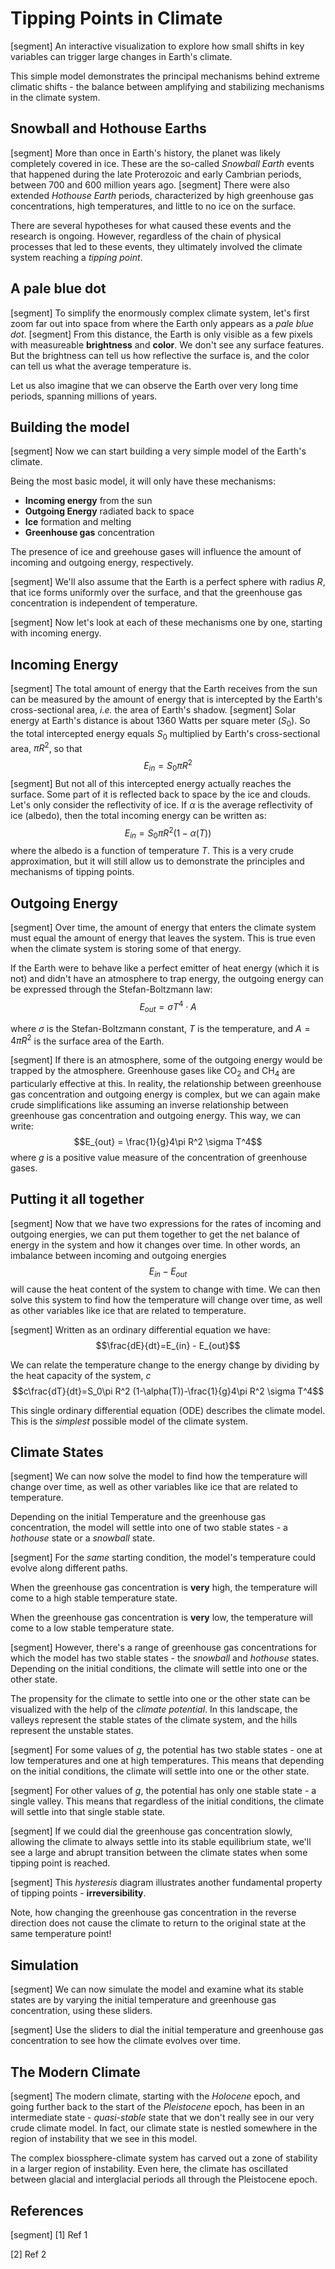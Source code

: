 # Tipping Points in Climate

[segment]
An interactive visualization to explore how small shifts in key variables can trigger large changes in Earth's climate. 

This simple model demonstrates the principal mechanisms behind extreme climatic shifts - the balance between amplifying and stabilizing mechanisms in the climate system.

## Snowball and Hothouse Earths
[segment]
More than once in Earth's history, the planet was likely completely covered in ice. These are the so-called *Snowball Earth* events that happened during the late Proterozoic and early Cambrian periods, between 700 and 600 million years ago.
[segment]
There were also extended *Hothouse Earth* periods, characterized by high greenhouse gas concentrations, high temperatures, and little to no ice on the surface.

There are several hypotheses for what caused these events and the research is ongoing. However, regardless of the chain of physical processes that led to these events, they ultimately involved the climate system reaching a *tipping point*.


## A pale blue dot
[segment]
To simplify the enormously complex climate system, let's first zoom far out into space from where the Earth only appears as a *pale blue dot*.
[segment]
From this distance, the Earth is only visible as a few pixels with measureable **brightness** and **color**. We don't see any surface features. But the brightness can tell us how reflective the surface is, and the color can tell us what the average temperature is.

Let us also imagine that we can observe the Earth over very long time periods, spanning millions of years.


## Building the model
[segment]
Now we can start building a very simple model of the Earth's climate.

Being the most basic model, it will only have these mechanisms:
- **Incoming energy** from the sun
- **Outgoing Energy** radiated back to space
- **Ice** formation and melting
- **Greenhouse gas** concentration

The presence of ice and greehouse gases will influence the amount of incoming and outgoing energy, respectively.

[segment]
We'll also assume that the Earth is a perfect sphere with radius $R$, that ice forms uniformly over the surface, and that the greenhouse gas concentration is independent of temperature.

[segment]
Now let's look at each of these mechanisms one by one, starting with incoming energy.

## Incoming Energy
[segment]
The total amount of energy that the Earth receives from the sun can be measured by the amount of energy that is intercepted by the Earth's cross-sectional area, *i.e.* the area of Earth's shadow.
[segment]
Solar energy at Earth's distance is about 1360 Watts per square meter ($S_0$). So the total intercepted energy equals $S_0$ multiplied by Earth's cross-sectional area, $\pi R^2$, so that
$$E_{in} = S_0\pi R^2$$
[segment]
But not all of this intercepted energy actually reaches the surface. Some part of it is reflected back to space by the ice and clouds. Let's only consider the reflectivity of ice. If $\alpha$ is the average reflectivity of ice (albedo), then the total incoming energy can be written as:
$$E_{in} = S_0\pi R^2 (1-\alpha(T))$$
where the albedo is a function of temperature $T$. This is a very crude approximation, but it will still allow us to demonstrate the principles and mechanisms of tipping points.


## Outgoing Energy
[segment]
Over time, the amount of energy that enters the climate system must equal the amount of energy that leaves the system. This is true even when the climate system is storing some of that energy. 

If the Earth were to behave like a perfect emitter of heat energy (which it is not) and didn't have an atmosphere to trap energy, the outgoing energy can be expressed through the Stefan-Boltzmann law:
$$E_{out} = \sigma T^4 \cdot A $$

where $\sigma$ is the Stefan-Boltzmann constant, $T$ is the temperature, and $A=4\pi R^2$ is the surface area of the Earth. 

[segment]
If there is an atmosphere, some of the outgoing energy would be trapped by the atmosphere. Greenhouse gases like $\mathrm{CO}_2$ and $\mathrm{CH}_4$ are particularly effective at this. In reality, the relationship between greenhouse gas concentration and outgoing energy is complex, but we can again make crude simplifications like assuming an inverse relationship between greenhouse gas concentration and outgoing energy. This way, we can write:
$$E_{out} = \frac{1}{g}4\pi R^2 \sigma T^4$$
where $g$ is a positive value measure of the concentration of greenhouse gases.

## Putting it all together
[segment]
Now that we have two expressions for the rates of incoming and outgoing energies, we can put them together to get the net balance of energy in the system and how it changes over time. In other words, an imbalance between incoming and outgoing energies 
$$E_{in} - E_{out}$$
will cause the heat content of the system to change with time. We can then solve this system to find how the temperature will change over time, as well as other variables like ice that are related to temperature.

[segment]
Written as an ordinary differential equation we have:
$$\frac{dE}{dt}=E_{in} - E_{out}$$

We can relate the temperature change to the energy change by dividing by the heat capacity of the system, $c$
$$c\frac{dT}{dt}=S_0\pi R^2 (1-\alpha(T))-\frac{1}{g}4\pi R^2 \sigma T^4$$

This single ordinary differential equation (ODE) describes the climate model. This is the *simplest* possible model of the climate system. 

## Climate States
[segment]
We can now solve the model to find how the temperature will change over time, as well as other variables like ice that are related to temperature.

Depending on the initial Temperature and the greenhouse gas concentration, the model will settle into one of two stable states - a *hothouse* state or a *snowball* state.

[segment]
For the *same* starting condition, the model's temperature could evolve along different paths. 

When the greenhouse gas concentration is **very** high, the temperature will come to a high stable temperature state.

When the greenhouse gas concentration is **very** low, the temperature will come to a low stable temperature state.

[segment]
However, there's a range of greenhouse gas concentrations for which the model has two stable states - the *snowball* and *hothouse* states. Depending on the initial conditions, the climate will settle into one or the other state.

The propensity for the climate to settle into one or the other state can be visualized with the help of the *climate potential*. In this landscape, the valleys represent the stable states of the climate system, and the hills represent the unstable states.

[segment]
For some values of $g$, the potential has two stable states - one at low temperatures and one at high temperatures. This means that depending on the initial conditions, the climate will settle into one or the other state.

[segment]
For other values of $g$, the potential has only one stable state - a single valley. This means that regardless of the initial conditions, the climate will settle into that single stable state.

[segment]
If we could dial the greenhouse gas concentration slowly, allowing the climate to always settle into its stable equilibrium state, we'll see a large and abrupt transition between the climate states when some tipping point is reached.

[segment]
This *hysteresis* diagram illustrates another fundamental property of tipping points - **irreversibility**. 

Note, how changing the greenhouse gas concentration in the reverse direction does not cause the climate to return to the original state at the same temperature point!

## Simulation
[segment]
We can now simulate the model and examine what its stable states are by varying the initial temperature and greenhouse gas concentration, using these sliders.

[segment]
Use the sliders to dial the initial temperature and greenhouse gas concentration to see how the climate evolves over time.

## The Modern Climate
[segment]
The modern climate, starting with the *Holocene* epoch, and going further back to the start of the *Pleistocene* epoch, has been in an intermediate state - *quasi-stable* state that we don't really see in our very crude climate model. In fact, our climate state is nestled somewhere in the region of instability that we see in this model. 

The complex biossphere-climate system has carved out a zone of stability in a larger region of instability. Even here, the climate has oscillated between glacial and interglacial periods all through the Pleistocene epoch. 

## References
[segment]
[1] Ref 1

[2] Ref 2

